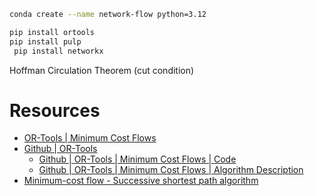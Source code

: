 
```bash
conda create --name network-flow python=3.12

pip install ortools
pip install pulp
 pip install networkx
```

Hoffman Circulation Theorem (cut condition)

# Resources
- [OR-Tools | Minimum Cost Flows](https://developers.google.com/optimization/flow/mincostflow)
- [Github | OR-Tools](https://github.com/google/or-tools/tree/stable/ortools/graph)
    - [Github | OR-Tools | Minimum Cost Flows | Code](https://github.com/google/or-tools/blob/stable/ortools/graph/min_cost_flow.h)
    - [Github | OR-Tools | Minimum Cost Flows | Algorithm Description](https://github.com/google/or-tools/blob/stable/ortools/graph/min_cost_flow.cc)
- [Minimum-cost flow - Successive shortest path algorithm](https://cp-algorithms.com/graph/min_cost_flow.html)